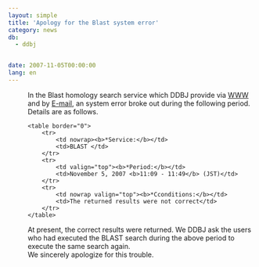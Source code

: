 ```yaml
---
layout: simple
title: 'Apology for the Blast system error'
category: news
db:
  - ddbj


date: 2007-11-05T00:00:00
lang: en
---
```


<html>
<dd>In the Blast homology search service which DDBJ provide via <a href="http://blast.ddbj.nig.ac.jp/top-j.html">WWW</a> and by <a href="/search/explain/blast_exp-j.html">E-mail</a>, an system error broke out during the following period. Details are as follows.

    <table border="0">
        <tr>
            <td nowrap><b>*Service:</b></td>
            <td>BLAST </td>
        </tr>
        <tr>
            <td valign="top"><b>*Period:</b></td>
            <td>November 5, 2007 <b>11:09 - 11:49</b> (JST)</td>
        </tr>
        <tr>
            <td nowrap valign="top"><b>*Cconditions:</b></td>
            <td>The returned results were not correct</td>
        </tr>
    </table>
<dd>At present, the correct results were returned. We DDBJ ask the users who had executed the BLAST search during the above period to execute the same search again.
<dd>We sincerely apologize for this trouble.</dd>
</dd>
</dd>
</html>
